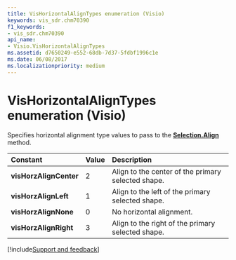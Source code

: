 ```yaml
---
title: VisHorizontalAlignTypes enumeration (Visio)
keywords: vis_sdr.chm70390
f1_keywords:
- vis_sdr.chm70390
api_name:
- Visio.VisHorizontalAlignTypes
ms.assetid: d7650249-e552-68db-7d37-5fdbf1996c1e
ms.date: 06/08/2017
ms.localizationpriority: medium
---
```



# VisHorizontalAlignTypes enumeration (Visio)

Specifies horizontal alignment type values to pass to the **[Selection.Align](Visio.Selection.Align.md)** method.



|Constant|Value|Description|
|:-----|:-----|:-----|
| **visHorzAlignCenter**|2|Align to the center of the primary selected shape.|
| **visHorzAlignLeft**|1|Align to the left of the primary selected shape.|
| **visHorzAlignNone**|0|No horizontal alignment.|
| **visHorzAlignRight**|3|Align to the right of the primary selected shape.|

[!include[Support and feedback](~/includes/feedback-boilerplate.md)]